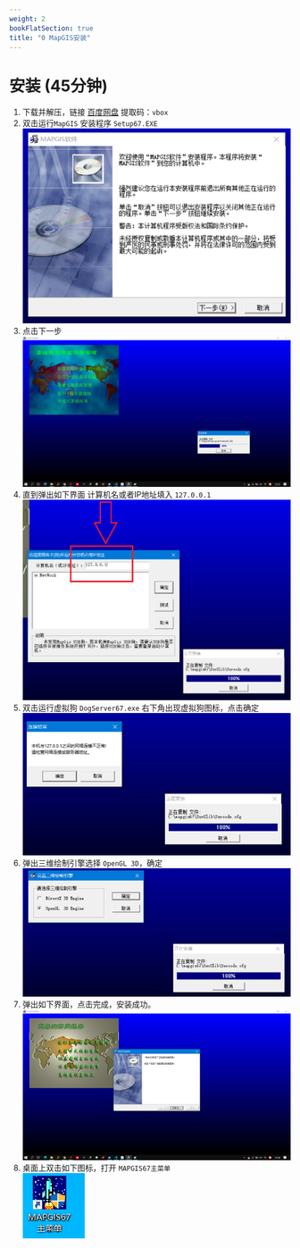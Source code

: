 ```yaml
---
weight: 2
bookFlatSection: true
title: "0 MapGIS安装"
---
```


# 安装 (45分钟)

1. 下载并解压，链接 [百度网盘](https://pan.baidu.com/s/1OUw4IkpgwhjY8RlhL7zcYA) 提取码：`vbox` 
2. 双击运行`MapGIS` 安装程序 `Setup67.EXE`
    ![avatar](1.png)
3. 点击下一步
    ![avatar](2.png)
4. 直到弹出如下界面 计算机名或者IP地址填入 `127.0.0.1`
    ![avatar](3.png)
5. 双击运行虚拟狗 `DogServer67.exe`
    右下角出现虚拟狗图标，点击确定
    ![avatar](4.png)
6. 弹出三维绘制引擎选择 `OpenGL 3D`，确定
    ![avatar](5.png)
7. 弹出如下界面，点击完成，安装成功。
    ![avatar](6.png)
8. 桌面上双击如下图标，打开 `MAPGIS67主菜单`  
    ![avatar](7.png)

